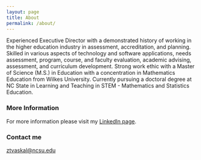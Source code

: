 ```yaml
---
layout: page
title: About
permalink: /about/
---
```


Experienced Executive Director with a demonstrated history of working in the higher education industry in assessment, accreditation, and planning. Skilled in various aspects of technology and software applications, needs assessment, program, course, and faculty evaluation, academic advising, assessment, and curriculum development. Strong work ethic with a Master of Science (M.S.) in Education with a concentration in Mathematics Education from Wilkes University. Currently pursuing a doctoral degree at NC State in Learning and Teaching in STEM - Mathematics and Statistics Education. 

### More Information

For more information please visit my <a href="https://www.linkedin.com/in/zachary-vaskalis-500b8023/">LinkedIn page</a>.

### Contact me

[ztvaskal@ncsu.edu](mailto:ztvaskal@ncsu.edu)
